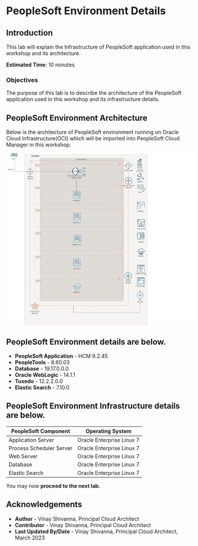 # PeopleSoft Environment Details

## Introduction

This lab will explain the Infrastructure of PeopleSoft application used in this workshop and its architecture. 

**Estimated Time**: 10 minutes

### Objectives

The purpose of this lab is to describe the architecture of the PeopleSoft application used in this workshop and its infrastructure details.

## PeopleSoft Environment Architecture

Below is the architecture of PeopleSoft environment running on Oracle Cloud Infrastructure(OCI) which will be imported into PeopleSoft Cloud Manager in this workshop.

   ![ps-env-architecture](./images/ps-workshop-arch.png " ")


## PeopleSoft Environment details are below.

* **PeopleSoft Application** - HCM 9.2.45
* **PeopleTools** - 8.60.03
* **Database** - 19.17.0.0.0
* **Oracle WebLogic** - 14.1.1
* **Tuxedo** - 12.2.2.0.0
* **Elastic Search** - 7.10.0

## PeopleSoft Environment Infrastructure details are below.

**PeopleSoft Component** | **Operating System**
------------------------ | --------------------
Application Server | Oracle Enterprise Linux 7
Process Scheduler Server | Oracle Enterprise Linux 7
Web Server | Oracle Enterprise Linux 7
Database | Oracle Enterprise Linux 7
Elastic Search | Oracle Enterprise Linux 7

You may now **proceed to the next lab.**

## Acknowledgements
* **Author** - Vinay Shivanna, Principal Cloud Architect
* **Contributor** - Vinay Shivanna, Principal Cloud Architect
* **Last Updated By/Date** - Vinay Shivanna, Principal Cloud Architect, March 2023

